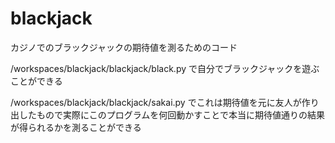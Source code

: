 # blackjack
カジノでのブラックジャックの期待値を測るためのコード

/workspaces/blackjack/blackjack/black.py
で自分でブラックジャックを遊ぶことができる

/workspaces/blackjack/blackjack/sakai.py
でこれは期待値を元に友人が作り出したもので実際にこのプログラムを何回動かすことで本当に期待値通りの結果が得られるかを測ることができる
